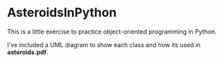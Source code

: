 # AsteroidsInPython

This is a little exercise to practice object-oriented programming in Python.

I've included a UML diagram to show each class and how its used in **asteroids.pdf**.
